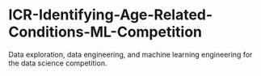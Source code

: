 # ICR-Identifying-Age-Related-Conditions-ML-Competition
Data exploration, data engineering, and machine learning engineering for the data science competition.
